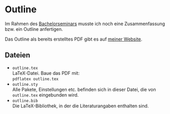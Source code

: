 # Outline

Im Rahmen des [Bachelorseminars][] musste ich noch eine
Zusammenfassung bzw. ein Outline anfertigen.

Das Outline als bereits erstelltes PDF gibt es auf
[meiner Website][web].

## Dateien

* <code>outline.tex</code>  
	LaTeX-Datei. Baue das PDF mit:  
	<code>pdflatex outline.tex</code>
* <code>outline.sty</code>  
	Alle Pakete, Einstellungen etc. befinden sich in dieser Datei, die
	von <code>outline.tex</code> eingebunden wird.
* <code>outline.bib</code>  
	Die LaTeX-Bibliothek, in der die Literaturangaben enthalten sind.

[web]: http://yhaupenthal.org/bachelor.htm
[Bachelorseminars]: http://www.dfki.de/iui/bms/
